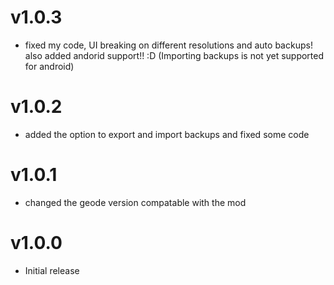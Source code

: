 # v1.0.3

 * fixed my code, UI breaking on different resolutions and auto backups! also added andorid support!! :D (Importing backups is not yet supported for android)

# v1.0.2

 * added the option to export and import backups and fixed some code

# v1.0.1

 * changed the geode version compatable with the mod

# v1.0.0

 * Initial release